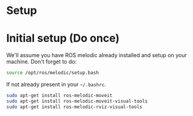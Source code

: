 # Setup 
# Initial setup (Do once)

We'll assume you have ROS melodic already installed and setup on your machine. Don't forget to do:
```bash
source /opt/ros/melodic/setup.bash
```
If not already present in your `~/.bashrc`.

```bash 
sudo apt-get install ros-melodic-moveit
sudo apt-get install ros-melodic-moveit-visual-tools
sudo apt-get install ros-melodic-rviz-visual-tools
```